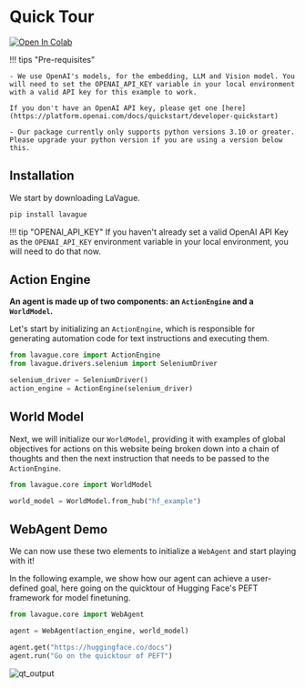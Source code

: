 # Quick Tour

<a target="_blank" href="https://colab.research.google.com/github/lavague-ai/LaVague/blob/main/docs/docs/get-started/quick-tour-notebook/quick-tour.ipynb">
<img src="https://colab.research.google.com/assets/colab-badge.svg" alt="Open In Colab"></a>

!!! tips "Pre-requisites"

    - We use OpenAI's models, for the embedding, LLM and Vision model. You will need to set the OPENAI_API_KEY variable in your local environment with a valid API key for this example to work.

    If you don't have an OpenAI API key, please get one [here](https://platform.openai.com/docs/quickstart/developer-quickstart)

    - Our package currently only supports python versions 3.10 or greater. Please upgrade your python version if you are using a version below this.

## Installation

We start by downloading LaVague.

```bash
pip install lavague
```

!!! tip "OPENAI_API_KEY"
    If you haven't already set a valid OpenAI API Key as the `OPENAI_API_KEY` environment variable in your local environment, you will need to do that now.


## Action Engine

**An agent is made up of two components: an `ActionEngine` and a `WorldModel`.**

Let's start by initializing an `ActionEngine`, which is responsible for generating automation code for text instructions and executing them.

```python
from lavague.core import ActionEngine
from lavague.drivers.selenium import SeleniumDriver

selenium_driver = SeleniumDriver()
action_engine = ActionEngine(selenium_driver)
```

## World Model

Next, we will initialize our `WorldModel`, providing it with examples of global objectives for actions on this website being broken down into a chain of thoughts and then the next instruction that needs to be passed to the `ActionEngine`.

```python
from lavague.core import WorldModel

world_model = WorldModel.from_hub("hf_example")
```

## WebAgent Demo

We can now use these two elements to initialize a `WebAgent` and start playing with it!

In the following example, we show how our agent can achieve a user-defined goal, here going on the quicktour of Hugging Face's PEFT framework for model finetuning.

```python
from lavague.core import WebAgent

agent = WebAgent(action_engine, world_model)

agent.get("https://huggingface.co/docs")
agent.run("Go on the quicktour of PEFT")
```

![qt_output](../../assets/demo_agent_hf.gif)
